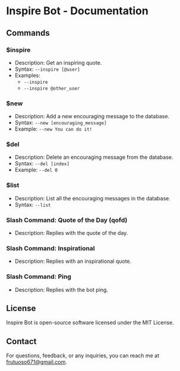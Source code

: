 # Inspire Bot - Documentation

## Commands

### $inspire
- Description: Get an inspiring quote.
- Syntax: `--inspire [@user]`
- Examples:
  - `--inspire`
  - `--inspire @other_user`

### $new
- Description: Add a new encouraging message to the database.
- Syntax: `--new [encouraging_message]`
- Example: `--new You can do it!`

### $del
- Description: Delete an encouraging message from the database.
- Syntax: `--del [index]`
- Example: `--del 0`

### $list
- Description: List all the encouraging messages in the database.
- Syntax: `--list`

### Slash Command: Quote of the Day (qofd)
- Description: Replies with the quote of the day.

### Slash Command: Inspirational
- Description: Replies with an inspirational quote.

### Slash Command: Ping
- Description: Replies with the bot ping.

## License

Inspire Bot is open-source software licensed under the MIT License.

## Contact

For questions, feedback, or any inquiries, you can reach me at [frutuoso671@gmail.com](mailto:frutuoso671@gmail.com).

